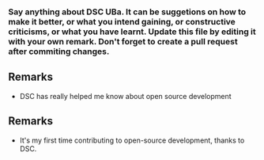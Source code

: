 ### Say anything about DSC UBa. It can be suggetions on how to make it better, or what you intend gaining, or constructive criticisms, or what you have learnt. Update this file by editing it with your own remark. Don't forget to create a pull request after commiting changes.

## Remarks
* DSC has really helped me know about open source development

## Remarks
* It's my first time contributing to open-source development, thanks to DSC. 

